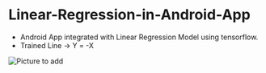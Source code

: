 # Linear-Regression-in-Android-App

* Android App integrated with Linear Regression Model using tensorflow. </br>
* Trained Line -> Y = -X </br>



![Picture to add](https://user-images.githubusercontent.com/35291991/54846755-9a915580-4d02-11e9-939c-7cee3d17c30f.jpeg)


